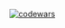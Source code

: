 [![codewars](https://www.codewars.com/users/Nekhocheninov/badges/large)](https://www.codewars.com/users/Nekhocheninov)
